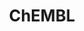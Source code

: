 ---
bigquery: https://console.cloud.google.com/bigquery?p=patents-public-data&d=ebi_chembl&page=dataset
citation: '"The ChEMBL database in 2017." Anna Gaulton, Anne Hersey, Michał Nowotka,
  A Patrícia Bento, Jon Chambers, David Mendez, Prudence Mutowo, Francis Atkinson,
  Louisa J Bellis, Elena Cibrián-Uhalte, Mark Davies, Nathan Dedman, Anneli Karlsson,
  María Paula Magariños, John P Overington, George Papadatos, Ines Smit, Andrew R
  Leach Nucleic acids Research (2017) 45 (Database Issue), D945-D954'
contributors: European Bioinformatics Institute
cost: None
description: ChEMBL Data is a manually curated database of small molecules used in
  drug discovery, including information about existing patented drugs.
documentation: 'schema: https://www.ebi.ac.uk/chembl/db_schema


  '
last_edit: 04/12/2022, 14:59:58
location: https://console.cloud.google.com/marketplace/product/google_patents_public_datasets/chembl
maintained_by: EMBL-EBI, an outstation of European Molecular Biology Laboratory
related_publications: '

  ChEMBL: towards direct deposition of bioassay data.


  Mendez D, Gaulton A, Bento AP, Chambers J, De Veij M, Félix E, Magariños MP, Mosquera
  JF, Mutowo P, Nowotka M, Gordillo-Marañón M, Hunter F, Junco L, Mugumbate G, Rodriguez-Lopez
  M, Atkinson F, Bosc N, Radoux CJ, Segura-Cabrera A, Hersey A, Leach AR.


  — Nucleic Acids Res. 2019; 47(D1):D930-D940. doi: 10.1093/nar/gky1075

  '
schema_fields:
- standard_type
- warning_class
- go_id
- text_value
- approval_date
- uo_units
- who_extra
- mc_organism
- as_id
- last_active
- black_box_warning
- ad_type
- metref_id
- standard_units
- substrate_record_id
- drug_substance_flag
- source_domain_id
- annotation
- entity_type
- normal_range_max
- published_value
- availability_type
- ridx
- aidx
- src_id
- usan_substem
- binding_site_comment
- compound_name
- db_version
- domain_id
- l5
- targcomp_id
- level5
- cellosaurus_id
- normal_range_min
- previous_company
- dosed_ingredient
- parameter_value
- activity_id
- mesh_heading
- enzyme_tid
- acd_most_bpka
- standard_upper_value
- warning_year
- usan_stem
- withdrawn_reason
- ap_id
- tax_id
- cl_lincs_id
- therapeutic_flag
- oral
- level3
- withdrawn_flag
- heavy_atoms
- metabolite_record_id
- standard_inchi
- authors
- withdrawn_year
- qudt_units
- cell_source_tax_id
- cpd_str_alert_id
- db_source
- assay_tax_id
- who_name
- disease_efficacy
- ddd_units
- compd_id
- research_stem
- activity_comment
- sitecomp_id
- description
- cell_ontology_id
- assay_category
- ass_cls_map_id
- accession
- ddd_admr
- alert_id
- downgraded
- record_id
- relationship_desc
- company
- topical
- innovator_company
- indref_id
- withdrawn_country
- assay_type
- alert_set_id
- level1_description
- class_level
- domain_type
- inorganic_flag
- frac_code
- met_conversion
- last_page
- hba_lipinski
- confidence
- alert_name
- ddd_id
- mec_id
- mecref_id
- stem_class
- doc_type
- activity_count
- site_id
- set_name
- smid
- bao_endpoint
- published_type
- qed_weighted
- ddd_value
- site_name
- definition
- route
- standard_flag
- upper_value
- bao_format
- organism
- variant_id
- drug_record_id
- drugind_id
- chembl_id
- aromatic_rings
- confidence_score
- target_type
- tid
- actsm_id
- toid
- hba
- psa
- natural_product
- aspect
- component_id
- caloha_id
- acd_most_apka
- target_mapping
- cell_source_organism
- protein_class_synonym
- syn_type
- creation_date
- title
- first_page
- target_desc
- patent_expire_date
- active_ingredient
- warnref_id
- selectivity_comment
- mc_tax_id
- sei
- value
- published_units
- warning_type
- canonical_smiles
- assay_param_id
- comments
- level4_description
- assay_source
- subgroup
- synonyms
- priority
- prod_pat_id
- domain_description
- met_comment
- assay_subcellular_fraction
- published_relation
- year
- molecular_species
- tbl
- standard_inchi_key
- relation
- num_lipinski_ro5_violations
- src_assay_id
- delist_flag
- efo_id
- parent_go_id
- mesh_id
- country
- compsyn_id
- units
- level2_description
- l4
- pathway_id
- pchembl_value
- cell_id
- molecule_type
- l2
- num_alerts
- warning_id
- type
- sequence_md5sum
- job_id
- issue
- ro3_pass
- compound_key
- cell_source_tissue
- doc_id
- alogp
- mol_frac_id
- l3
- ref_url
- helm_notation
- mol_hrac_id
- atc_code
- mc_target_accession
- domain_name
- comp_go_id
- assay_cell_type
- parent_type
- start_position
- orig_description
- action_type
- cx_most_apka
- withdrawn_class
- l6
- std_act_id
- irac_code
- class_type
- short_name
- name
- product_id
- potential_duplicate
- cell_description
- parameter_type
- polymer_flag
- clo_id
- trade_name
- prediction_method
- strength
- full_molformula
- label
- chebi_par_id
- indication_class
- l1
- cidx
- doi
- version
- updated_on
- src_short_name
- usan_stem_definition
- level2
- cx_logd
- level4
- level3_description
- stem
- data_validity_comment
- first_approval
- acd_logp
- smarts
- active_molregno
- mol_irac_id
- drug_product_flag
- mw_freebase
- applicant_full_name
- direct_interaction
- molsyn_id
- ref_id
- enzyme_name
- assay_id
- standard_value
- bei
- component_type
- cx_logp
- site_residues
- abstract
- stat
- num_ro5_violations
- result_flag
- ref_type
- frac_class_id
- formulation_id
- curation_comment
- hbd
- molecular_mechanism
- relationship
- mechanism_comment
- mc_target_name
- journal
- pref_name
- molfile
- targrel_id
- cell_name
- prodrug
- species_group_flag
- sequence
- src_compound_id
- related_tid
- tid_fixed
- protein_class_id
- protclasssyn_id
- hbd_lipinski
- updated_by
- res_stem_id
- dosage_form
- assay_organism
- end_position
- oc_id
- mechanism_of_action
- assay_test_type
- irac_class_id
- molregno
- mutation
- mw_monoisotopic
- rtb
- assay_tissue
- mol_atc_id
- component_synonym
- status
- warning_description
- curated_by
- efo_term
- lle
- usan_stem_id
- major_class
- bao_id
- homologue
- entity_id
- level1
- relationship_type
- standard_relation
- isoform
- ddd_comment
- structure_type
- l8
- max_phase
- protein_class_desc
- publication_number
- acd_logd
- submission_date
- biocomp_id
- path
- bto_id
- ingredient
- chirality
- hrac_code
- tissue_id
- log_id
- warning_country
- cx_most_bpka
- le
- nda_type
- l7
- usan_year
- source
- pubmed_id
- max_phase_for_ind
- first_in_class
- rgid
- pathway_key
- predbind_id
- assay_strain
- idx
- full_mwt
- patent_use_code
- met_id
- standard_text_value
- uberon_id
- src_description
- parent_id
- co_stem_id
- patent_id
- assay_class_id
- comp_class_id
- patent_no
- mc_target_type
- volume
- parent_molregno
- hrac_class_id
- assay_desc
- parenteral
shortname: chembl
tags:
- biotechnology
- health
- chemical
- bioinformatics
- medical
terms_of_use: CC BY-SA 3.0
title: ChEMBL
uuid: e232a192-965c-4ec9-904c-155b6dfe56c5
---
